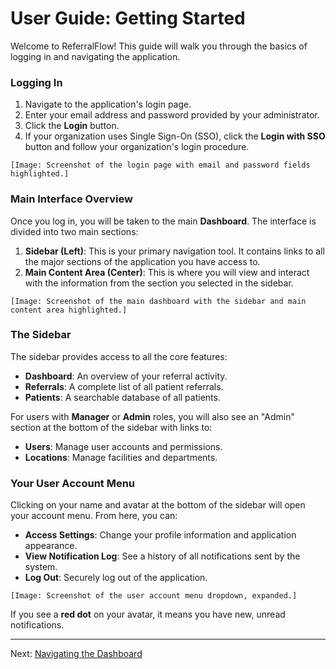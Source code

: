 # User Guide: Getting Started

Welcome to ReferralFlow! This guide will walk you through the basics of logging in and navigating the application.

### Logging In

1.  Navigate to the application's login page.
2.  Enter your email address and password provided by your administrator.
3.  Click the **Login** button.
4.  If your organization uses Single Sign-On (SSO), click the **Login with SSO** button and follow your organization's login procedure.

`[Image: Screenshot of the login page with email and password fields highlighted.]`

### Main Interface Overview

Once you log in, you will be taken to the main **Dashboard**. The interface is divided into two main sections:

1.  **Sidebar (Left)**: This is your primary navigation tool. It contains links to all the major sections of the application you have access to.
2.  **Main Content Area (Center)**: This is where you will view and interact with the information from the section you selected in the sidebar.

`[Image: Screenshot of the main dashboard with the sidebar and main content area highlighted.]`

### The Sidebar

The sidebar provides access to all the core features:

- **Dashboard**: An overview of your referral activity.
- **Referrals**: A complete list of all patient referrals.
- **Patients**: A searchable database of all patients.

For users with **Manager** or **Admin** roles, you will also see an "Admin" section at the bottom of the sidebar with links to:

- **Users**: Manage user accounts and permissions.
- **Locations**: Manage facilities and departments.

### Your User Account Menu

Clicking on your name and avatar at the bottom of the sidebar will open your account menu. From here, you can:

- **Access Settings**: Change your profile information and application appearance.
- **View Notification Log**: See a history of all notifications sent by the system.
- **Log Out**: Securely log out of the application.

`[Image: Screenshot of the user account menu dropdown, expanded.]`

If you see a **red dot** on your avatar, it means you have new, unread notifications.

---

Next: [Navigating the Dashboard](./02_dashboard.md)
